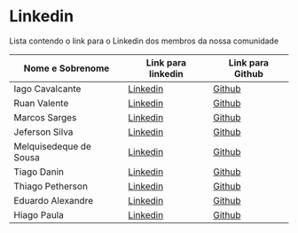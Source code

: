 # Linkedin

Lista contendo o link para o Linkedin dos membros da nossa comunidade

| Nome e Sobrenome | Link para linkedin                                    | Link para Github                            |
| ---------------- | ----------------------------------------------------- | ------------------------------------------- |
| Iago Cavalcante  | [Linkedin](https://linkedin.com/in/iago-a-cavalcante) | [Github](https://github.com/iagocavalcante) |
| Ruan Valente     | [Linkedin](https://www.linkedin.com/in/ruan-valente/) | [Github](https://github.com/ruanvalente)    |
| Marcos Sarges     | [Linkedin](https://www.linkedin.com/in/marcos-sarges/) | [Github](https://github.com/marcossarges)    |
| Jeferson Silva     | [Linkedin](https://www.linkedin.com/in/silvajeferson82/) | [Github](https://github.com/silvajeferson82)    |
| Melquisedeque de Sousa     | [Linkedin](https://www.linkedin.com/in/melkdesousa/) | [Github](https://github.com/melkdesousa)    |
| Tiago Danin | [Linkedin](https://www.linkedin.com/in/TiagoDanin/) | [Github](https://github.com/TiagoDanin)    |
| Thiago Petherson | [Linkedin](https://www.linkedin.com/in/thiago-petherson-21b7b6193/) | [Github](https://github.com/thiagopetherson)    |
| Eduardo Alexandre | [Linkedin](https://www.linkedin.com/in/eduardo-alexandre025/) | [Github](https://github.com/DuAlexandre) |
| Hiago Paula | [Linkedin](https://www.linkedin.com/in/hiago-murilo/) | [Github](https://github.com/hiagomu) |
